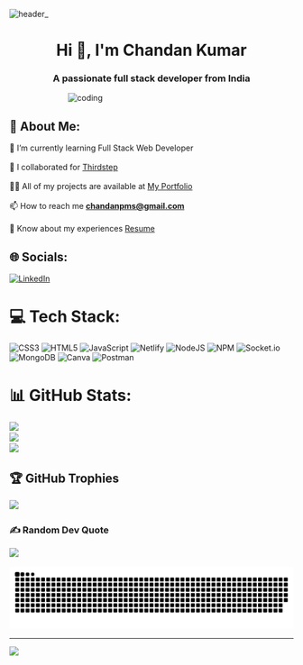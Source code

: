 ![header_](https://user-images.githubusercontent.com/108578299/233980552-01bfa74a-8c40-4453-b787-90b44abb8f62.png)


<h1 align="center">Hi 👋, I'm Chandan Kumar</h1>
<h3 align="center">A passionate full stack developer from India</h3>
<img align="right" alt="coding"  width="400" src="https://camo.githubusercontent.com/cae12fddd9d6982901d82580bdf321d81fb299141098ca1c2d4891870827bf17/68747470733a2f2f6d69726f2e6d656469756d2e636f6d2f6d61782f313336302f302a37513379765349765f7430696f4a2d5a2e676966"><br>

## 💫 About Me:<br>
🔭 I’m currently learning Full Stack Web Developer<br><br>
👯 I collaborated for <a href="https://github.com/SamanPradhan/thirdstep">Thirdstep</a><br><br>
👨‍💻 All of my projects are available at <a href="https://chandan2812.github.io/">My Portfolio</a><br><br>
📫 How to reach me **chandanpms@gmail.com**<br><br>
📄 Know about my experiences <a href="https://drive.google.com/file/d/1RMoEAsgKFpkJU4nqDD4LxMWNvOH6Q6WX/view?usp=share_link">Resume</a>


## 🌐 Socials:
[![LinkedIn](https://img.shields.io/badge/LinkedIn-%230077B5.svg?logo=linkedin&logoColor=white)](https://linkedin.com/in/Chandan2812) 

# 💻 Tech Stack:
![CSS3](https://img.shields.io/badge/css3-%231572B6.svg?style=for-the-badge&logo=css3&logoColor=white) ![HTML5](https://img.shields.io/badge/html5-%23E34F26.svg?style=for-the-badge&logo=html5&logoColor=white) ![JavaScript](https://img.shields.io/badge/javascript-%23323330.svg?style=for-the-badge&logo=javascript&logoColor=%23F7DF1E) ![Netlify](https://img.shields.io/badge/netlify-%23000000.svg?style=for-the-badge&logo=netlify&logoColor=#00C7B7) ![NodeJS](https://img.shields.io/badge/node.js-6DA55F?style=for-the-badge&logo=node.js&logoColor=white) ![NPM](https://img.shields.io/badge/NPM-%23000000.svg?style=for-the-badge&logo=npm&logoColor=white) ![Socket.io](https://img.shields.io/badge/Socket.io-black?style=for-the-badge&logo=socket.io&badgeColor=010101) ![MongoDB](https://img.shields.io/badge/MongoDB-%234ea94b.svg?style=for-the-badge&logo=mongodb&logoColor=white) ![Canva](https://img.shields.io/badge/Canva-%2300C4CC.svg?style=for-the-badge&logo=Canva&logoColor=white) ![Postman](https://img.shields.io/badge/Postman-FF6C37?style=for-the-badge&logo=postman&logoColor=white)
# 📊 GitHub Stats:
![](https://github-readme-stats.vercel.app/api?username=Chandan2812&theme=dark&hide_border=false&include_all_commits=false&count_private=false)<br/>
![](https://github-readme-streak-stats.herokuapp.com/?user=Chandan2812&theme=dark&hide_border=false)<br/>
![](https://github-readme-stats.vercel.app/api/top-langs/?username=Chandan2812&theme=dark&hide_border=false&include_all_commits=false&count_private=false&layout=compact)

## 🏆 GitHub Trophies

![](https://github-profile-trophy.vercel.app/?username=Chandan2812&theme=radical&no-frame=false&no-bg=true&margin-w=4)

### ✍️ Random Dev Quote
![](https://quotes-github-readme.vercel.app/api?type=horizontal&theme=radical)

<img src="https://raw.githubusercontent.com/1999AZZAR/1999AZZAR/main/resources/img/grid-snake.svg"/>

---
[![](https://visitcount.itsvg.in/api?id=Chandan2812&icon=0&color=0)](https://visitcount.itsvg.in)

<!-- Proudly created with GPRM ( https://gprm.itsvg.in ) -->
